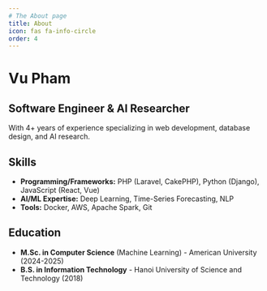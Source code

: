 ```yaml
---
# The About page
title: About
icon: fas fa-info-circle
order: 4
---
```


# Vu Pham
## Software Engineer & AI Researcher

With 4+ years of experience specializing in web development, database design, and AI research.

## Skills
- **Programming/Frameworks:** PHP (Laravel, CakePHP), Python (Django), JavaScript (React, Vue)
- **AI/ML Expertise:** Deep Learning, Time-Series Forecasting, NLP
- **Tools:** Docker, AWS, Apache Spark, Git

## Education
- **M.Sc. in Computer Science** (Machine Learning) - American University (2024-2025)
- **B.S. in Information Technology** - Hanoi University of Science and Technology (2018)
